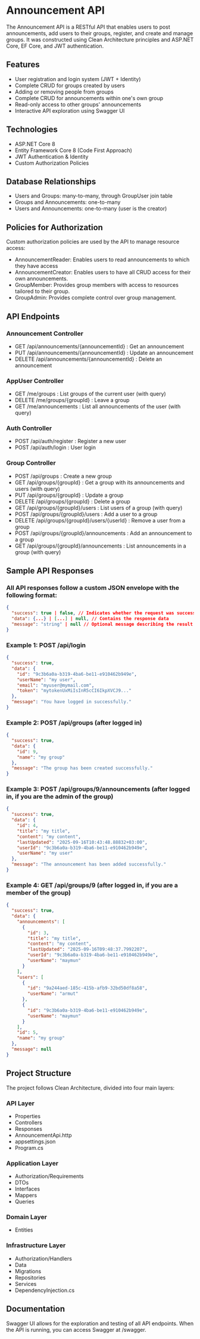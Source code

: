 # Announcement API

The Announcement API is a RESTful API that enables users to post announcements, add users to their groups, register, and create and manage groups. It was constructed using Clean Architecture principles and ASP.NET Core, EF Core, and JWT authentication.

## Features
- User registration and login system (JWT + Identity)
- Complete CRUD for groups created by users
- Adding or removing people from groups
- Complete CRUD for announcements within one's own group
- Read-only access to other groups' announcements
- Interactive API exploration using Swagger UI

## Technologies
- ASP.NET Core 8
- Entity Framework Core 8 (Code First Approach)
- JWT Authentication & Identity
- Custom Authorization Policies
  
## Database Relationships
- Users and Groups: many-to-many, through GroupUser join table
- Groups and Announcements: one-to-many
- Users and Announcements: one-to-many (user is the creator)

## Policies for Authorization
Custom authorization policies are used by the API to manage resource access:
- AnnouncementReader: Enables users to read announcements to which they have access
- AnnouncementCreator: Enables users to have all CRUD access for their own announcements.
- GroupMember: Provides group members with access to resources tailored to their group.
- GroupAdmin: Provides complete control over group management.

## API Endpoints
### Announcement Controller
- GET /api/announcements/{announcementId} : Get an announcement
- PUT /api/announcements/{announcementId} : Update an announcement
- DELETE /api/announcements/{announcementId} : Delete an announcement

### AppUser Controller
- GET /me/groups : List groups of the current user (with query)
- DELETE /me/groups/{groupId} : Leave a group
- GET /me/announcements : List all announcements of the user (with query)

### Auth Controller
- POST /api/auth/register : Register a new user
- POST /api/auth/login : User login

### Group Controller
- POST /api/groups : Create a new group
- GET /api/groups/{groupId} : Get a group with its announcements and users (with query)
- PUT /api/groups/{groupId} : Update a group
- DELETE /api/groups/{groupId} : Delete a group
- GET /api/groups/{groupId}/users : List users of a group (with query)
- POST /api/groups/{groupId}/users : Add a user to a group
- DELETE /api/groups/{groupId}/users/{userId} : Remove a user from a group
- POST /api/groups/{groupId}/announcements : Add an announcement to a group
- GET /api/groups/{groupId}/announcements : List announcements in a group (with query)

## Sample API Responses
### All API responses follow a custom JSON envelope with the following format:
```json
{
  "success": true | false, // Indicates whether the request was successful
  "data": {...} | [...] | null, // Contains the response data
  "message": "string" | null // Optional message describing the result
}
```
### Example 1: POST /api/login
```json
{
  "success": true,
  "data": {
    "id": "9c3b6a0a-b319-4ba6-be11-e910462b949e",
    "userName": "my user",
    "email": "myuser@mymail.com",
    "token": "mytokenUxMiIsInR5cCI6IkpXVCJ9..."
  },
  "message": "You have logged in successfully."
}
```
### Example 2: POST /api/groups (after logged in)
```json
{
  "success": true,
  "data": { 
    "id": 9,
    "name": "my group"
  }, 
  "message": "The group has been created successfully."
}
```
### Example 3: POST /api/groups/9/announcements (after logged in, if you are the admin of the group)
```json
{
  "success": true,
  "data": {
    "id": 4,
    "title": "my title",
    "content": "my content",
    "lastUpdated": "2025-09-16T10:43:48.88832+03:00",
    "userId": "9c3b6a0a-b319-4ba6-be11-e910462b949e",
    "userName": "my user"
  },
  "message": "The announcement has been added successfully."
}
```
### Example 4: GET /api/groups/9 (after logged in, if you are a member of the group)
```json
{
  "success": true,
  "data": {
    "announcements": [
      {
        "id": 3,
        "title": "my title",
        "content": "my content",
        "lastUpdated": "2025-09-16T09:48:37.7992207",
        "userId": "9c3b6a0a-b319-4ba6-be11-e910462b949e",
        "userName": "maymun"
      }
    ],
    "users": [
      {
        "id": "9a244aed-185c-415b-afb9-32bd50df8a58",
        "userName": "armut"
      },
      {
        "id": "9c3b6a0a-b319-4ba6-be11-e910462b949e",
        "userName": "maymun"
      }
    ],
    "id": 5,
    "name": "my group"
  },
  "message": null
}
```

## Project Structure
The project follows Clean Architecture, divided into four main layers:
### API Layer
- Properties
- Controllers
- Responses
- AnnouncementApi.http
- appsettings.json
- Program.cs
### Application Layer
- Authorization/Requirements
- DTOs
- Interfaces
- Mappers
- Queries
### Domain Layer
- Entities
### Infrastructure Layer
- Authorization/Handlers
- Data
- Migrations
- Repositories
- Services
- DependencyInjection.cs

## Documentation
Swagger UI allows for the exploration and testing of all API endpoints. When the API is running, you can access Swagger at /swagger. 

